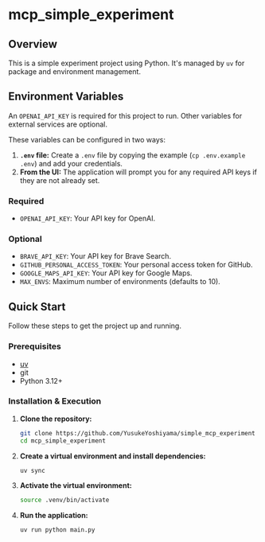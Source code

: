 # mcp_simple_experiment

## Overview

This is a simple experiment project using Python. It's managed by `uv` for package and environment management.

## Environment Variables

An `OPENAI_API_KEY` is required for this project to run. Other variables for external services are optional.

These variables can be configured in two ways:
1.  **`.env` file:** Create a `.env` file by copying the example (`cp .env.example .env`) and add your credentials.
2.  **From the UI:** The application will prompt you for any required API keys if they are not already set.

### Required
- `OPENAI_API_KEY`: Your API key for OpenAI.

### Optional
- `BRAVE_API_KEY`: Your API key for Brave Search.
- `GITHUB_PERSONAL_ACCESS_TOKEN`: Your personal access token for GitHub.
- `GOOGLE_MAPS_API_KEY`: Your API key for Google Maps.
- `MAX_ENVS`: Maximum number of environments (defaults to 10).

## Quick Start

Follow these steps to get the project up and running.

### Prerequisites

- [uv](https://github.com/astral-sh/uv)
- git
- Python 3.12+

### Installation & Execution

1.  **Clone the repository:**
    ```bash
    git clone https://github.com/YusukeYoshiyama/simple_mcp_experiment
    cd mcp_simple_experiment
    ```

2.  **Create a virtual environment and install dependencies:**
    ```bash
    uv sync
    ```

3.  **Activate the virtual environment:**
    ```bash
    source .venv/bin/activate
    ```

4.  **Run the application:**
    ```bash
    uv run python main.py
    ```
